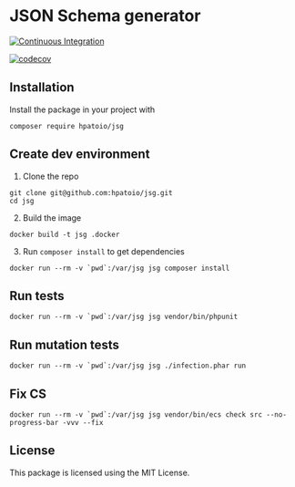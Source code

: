# JSON Schema generator

[![Continuous Integration](https://github.com/hpatoio/jsg/workflows/PHPUnit%20tests/badge.svg)](https://github.com/hpatoio/jsg/actions)

[![codecov](https://codecov.io/gh/hpatoio/jsg/branch/master/graph/badge.svg)](https://codecov.io/gh/hpatoio/jsg)


## Installation

Install the package in your project with

```
composer require hpatoio/jsg
```

## Create dev environment

1) Clone the repo

```
git clone git@github.com:hpatoio/jsg.git
cd jsg
```

2) Build the image

```
docker build -t jsg .docker
```

3) Run `composer install` to get dependencies

```
docker run --rm -v `pwd`:/var/jsg jsg composer install
```

## Run tests 

```
docker run --rm -v `pwd`:/var/jsg jsg vendor/bin/phpunit
```

## Run mutation tests

```
docker run --rm -v `pwd`:/var/jsg jsg ./infection.phar run
```

## Fix CS

```
docker run --rm -v `pwd`:/var/jsg jsg vendor/bin/ecs check src --no-progress-bar -vvv --fix
```

## License

This package is licensed using the MIT License.